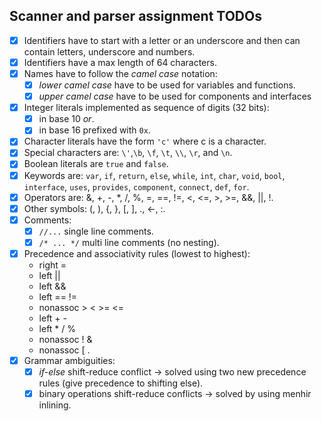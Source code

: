 ## Scanner and parser assignment TODOs 

- [x] Identifiers have to start with a letter or an underscore and then can contain letters, underscore and numbers.
- [x] Identifiers have a max length of 64 characters.
- [x] Names have to follow the *camel case* notation:
  - [x] *lower camel case* have to be used for variables and functions.
  - [x] *upper camel case* have to be used for components and interfaces
- [x] Integer literals implemented as sequence of digits (32 bits):
  - [x] in base 10 *or*.
  - [x] in base 16 prefixed with `0x`.
- [x] Character literals have the form `'c'` where c is a character.
- [x] Special characters are: `\'`,`\b`, `\f`, `\t`, `\\`, `\r`, and `\n`.
- [x] Boolean literals are `true` and `false`.
- [x] Keywords are: `var`, `if`, `return`, `else`, `while`, `int`, `char`, `void`, `bool`, `interface`, `uses`, `provides`, `component`, `connect`, `def`, `for`.
- [x] Operators are: &,  +, -, *, /, %,  =, ==, !=, <, <=, >, >=, &&, ||, !.
- [x] Other symbols: (, ), {, }, [, ], ., <-, :.
- [x] Comments:
  - [x] `//...` single line comments.
  - [x] `/* ... */` multi line comments (no nesting).
- [x] Precedence and associativity rules (lowest to highest):
  - right    =             
  - left     ||
  - left     &&
  - left     ==  != 
  - nonassoc >  <  >=  <=
  - left     +  - 
  - left     *  /  %
  - nonassoc !  &
  - nonassoc [  .   
- [x] Grammar ambiguities:
  - [x] *if-else* shift-reduce conflict -> solved using two new precedence rules (give precedence to shifting else).
  - [x] binary operations shift-reduce conflicts -> solved by using menhir inlining.